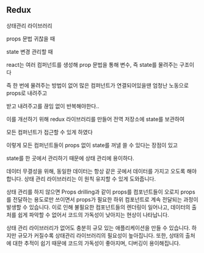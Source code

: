 ## Redux

상태관리 라이브러리

props 문법 귀찮을 때

state 변경 관리할 때

react는 여러 컴퍼넌트를 생성해 prop 문법을 통해 변수, 즉 state를 물려주는 구조이다

즉 한 번에 물려주는 방법이 없어 많은 컴퍼넌트가 연결되어있을땐 엄청난 노동으로 props로 내려주고 

받고 내려주고를 끊임 없이 반복해야한다..

이를 개선하기 위해 redux 라이브러리를 만들어 전역 저장소에 state를 보관하여

모든 컴퍼넌트가 접근할 수 있게 하였다

이렇게 모든 컴퍼넌트들이 props 없이 state를 꺼낼 쓸 수 있다는 장점이 있고

state를 한 곳에서 관리하기 때문에 상태 관리에 용이하다.

데이터 무결성을 위해, 동일한 데이터는 항상 같은 곳에서 데이터를 가지고 오도록 해야합니다.
상태 관리 라이브러리는 이 원칙 유지할 수 있게 도와줍니다.

상태 관리를 하지 않으면 Props drilling과 같이 props를 컴포넌트들이 오로지 props를 전달하는 용도로만 쓰이면서 props가 필요한 하위 컴포넌트로 계속 전달되는 과정이 발생할 수 있습니다.
이로 인해 불필요한 컴포넌트들의 렌더링이 일어나고, 데이터의 출처를 쉽게 파악할 수 없어서 코드의 가독성이 낮아지는 현상이 나타납니다.

상태 관리 라이브러리가 없어도 충분히 규모 있는 애플리케이션을 만들 수 있습니다.
하지만 규모가 커질수록 상태관리 라이브러리의 필요성이 높아집니다.
또한, 상태의 출처에 대한 추적이 쉽기 때문에 코드의 가독성이 좋아지며, 디버깅이 용이해집니다.

